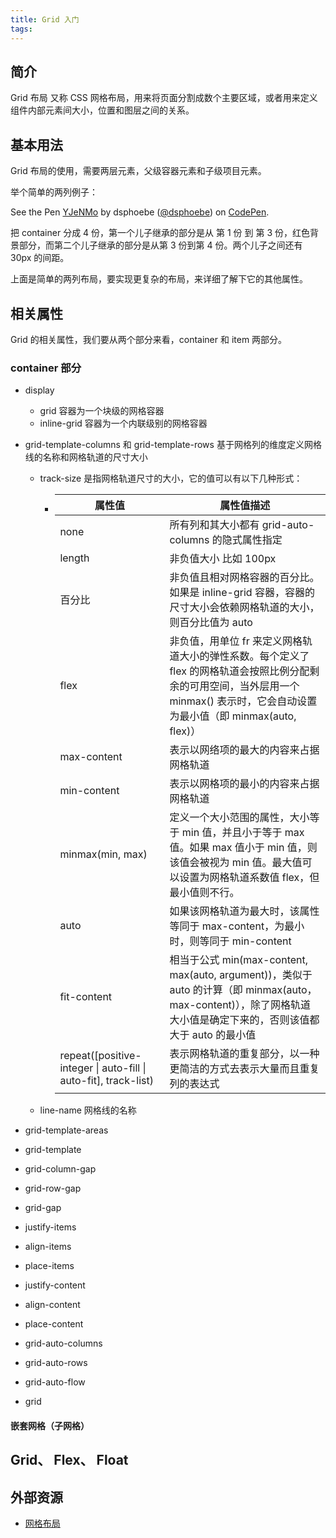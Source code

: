 ```yaml
---
title: Grid 入门
tags:
---
```


## 简介

Grid 布局 又称 CSS 网格布局，用来将页面分割成数个主要区域，或者用来定义组件内部元素间大小，位置和图层之间的关系。



## 基本用法

Grid 布局的使用，需要两层元素，父级容器元素和子级项目元素。

举个简单的两列例子：

<p data-height="300" data-theme-id="0" data-slug-hash="YJeNMo" data-default-tab="css,result" data-user="dsphoebe" data-pen-title="YJeNMo" class="codepen">See the Pen <a href="https://codepen.io/dsphoebe/pen/YJeNMo/">YJeNMo</a> by dsphoebe (<a href="https://codepen.io/dsphoebe">@dsphoebe</a>) on <a href="https://codepen.io">CodePen</a>.</p>
<script async src="https://static.codepen.io/assets/embed/ei.js"></script>

把 container 分成 4 份，第一个儿子继承的部分是从 第 1 份 到 第 3 份，红色背景部分，而第二个儿子继承的部分是从第 3 份到第 4 份。两个儿子之间还有 30px 的间距。

上面是简单的两列布局，要实现更复杂的布局，来详细了解下它的其他属性。



## 相关属性

Grid 的相关属性，我们要从两个部分来看，container 和 item 两部分。

### container 部分

- display

  - grid 容器为一个块级的网格容器
  - inline-grid 容器为一个内联级别的网格容器

- grid-template-columns 和 grid-template-rows 基于网格列的维度定义网格线的名称和网格轨道的尺寸大小

  - track-size 是指网格轨道尺寸的大小，它的值可以有以下几种形式：
    - | 属性值                                                       | 属性值描述                                                   |
      | ------------------------------------------------------------ | ------------------------------------------------------------ |
      | none                                                         | 所有列和其大小都有 grid-auto-columns 的隐式属性指定          |
      | length                                                       | 非负值大小 比如 100px                                        |
      | 百分比                                                       | 非负值且相对网格容器的百分比。如果是 inline-grid 容器，容器的尺寸大小会依赖网格轨道的大小，则百分比值为 auto |
      | flex                                                         | 非负值，用单位 fr 来定义网格轨道大小的弹性系数。每个定义了 flex 的网格轨道会按照比例分配剩余的可用空间，当外层用一个 minmax() 表示时，它会自动设置为最小值（即 minmax(auto, flex)） |
      | max-content                                                  | 表示以网络项的最大的内容来占据网格轨道                       |
      | min-content                                                  | 表示以网格项的最小的内容来占据网格轨道                       |
      | minmax(min, max)                                             | 定义一个大小范围的属性，大小等于 min 值，并且小于等于 max 值。如果 max 值小于 min 值，则该值会被视为 min 值。最大值可以设置为网格轨道系数值 flex，但最小值则不行。 |
      | auto                                                         | 如果该网格轨道为最大时，该属性等同于 max-content，为最小时，则等同于 min-content |
      | fit-content                                                  | 相当于公式 min(max-content, max(auto, argument))，类似于 auto 的计算（即 minmax(auto，max-content)），除了网格轨道大小值是确定下来的，否则该值都大于 auto 的最小值 |
      | repeat([positive-integer \| auto-fill \| auto-fit], track-list) | 表示网格轨道的重复部分，以一种更简洁的方式去表示大量而且重复列的表达式 |

  - line-name 网格线的名称

- grid-template-areas

- grid-template

- grid-column-gap

- grid-row-gap

- grid-gap

- justify-items

- align-items

- place-items

- justify-content

- align-content

- place-content

- grid-auto-columns

- grid-auto-rows

- grid-auto-flow

- grid

#### 嵌套网格（子网格）



## Grid、 Flex、 Float



## 外部资源

- [网格布局](https://developer.mozilla.org/zh-CN/docs/Web/CSS/CSS_Grid_Layout)

